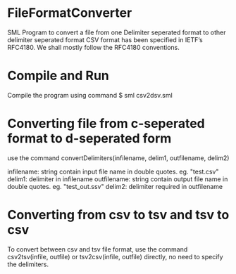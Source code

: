 # FileFormatConverter
SML Program to convert a file from one Delimiter seperated format to other delimiter seperated format
CSV format has been specified in IETF’s RFC4180. We shall mostly
follow the RFC4180 conventions.

# Compile and Run
Compile the program using command $ sml csv2dsv.sml

# Converting file from c-seperated format to d-seperated form
use the command convertDelimiters(infilename, delim1, outfilename, delim2)

infilename: string contain input file name in double quotes. eg. "test.csv"
delim1: delimiter in infilename
outfilename: string contain output file name in double quotes. eg. "test_out.ssv"
delim2: delimiter required in outfilename

# Converting from csv to tsv and tsv to csv
To convert between csv and tsv file format, use the command 
csv2tsv(infile, outfile) or tsv2csv(infile, outfile) directly, no need to specify the delimiters.
